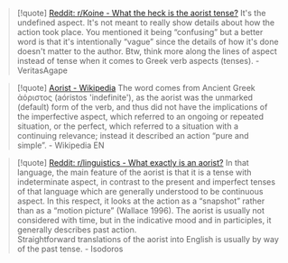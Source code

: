 > [!quote] [Reddit: r/Koine - What the heck is the aorist tense?](https://www.reddit.com/r/Koine/comments/162pb9g/comment/jxzarfg/?utm_source=share&utm_medium=web3x&utm_name=web3xcss&utm_term=1&utm_content=share_button)
> It's the undefined aspect. It's not meant to really show details about how the action took place. You mentioned it being “confusing” but a better word is that it's intentionally “vague” since the details of how it's done doesn't matter to the author. Btw, think more along the lines of aspect instead of tense when it comes to Greek verb aspects (tenses).
> \- VeritasAgape

> [!quote] [Aorist - Wikipedia](https://en.wikipedia.org/wiki/Aorist)
> The word comes from Ancient Greek ἀόριστος (aóristos 'indefinite'), as the aorist was the unmarked (default) form of the verb, and thus did not have the implications of the imperfective aspect, which referred to an ongoing or repeated situation, or the perfect, which referred to a situation with a continuing relevance; instead it described an action “pure and simple”.
> \- Wikipedia EN

> [!quote] [Reddit: r/linguistics - What exactly is an aorist?](https://www.reddit.com/r/linguistics/comments/ajpueq/what_exactly_is_an_aorist/)
> In that language, the main feature of the aorist is that it is a tense with indeterminate aspect, in contrast to the present and imperfect tenses of that language which are generally understood to be continuous aspect. In this respect, it looks at the action as a “snapshot” rather than as a “motion picture” (Wallace 1996). 
> The aorist is usually not considered with time, but in the indicative mood and in participles, it generally describes past action.  
> Straightforward translations of the aorist into English is usually by way of the past tense.
> \- Isodoros